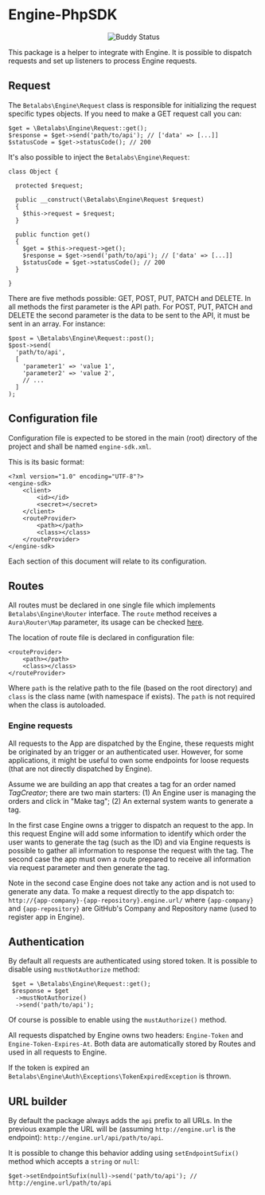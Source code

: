 # Engine-PhpSDK

<p align="center">
<img src="https://app.buddy.works/betalabs/engine-phpsdk/pipelines/pipeline/59763/badge.svg?token=7694a41867a494d5be5dd61a675f7e43fc18c053ab9c6091a392ce111cd03de5" alt="Buddy Status"/>
</p>

This package is a helper to integrate with Engine. It is possible to dispatch requests and set up listeners to process Engine requests.

## Request

The ```Betalabs\Engine\Request``` class is responsible for initializing the request specific types objects. If you need to make a GET request call you can:

```
$get = \Betalabs\Engine\Request::get();
$response = $get->send('path/to/api'); // ['data' => [...]]
$statusCode = $get->statusCode(); // 200
```

It's also possible to inject the ```Betalabs\Engine\Request```:

```
class Object {

  protected $request;
  
  public __construct(\Betalabs\Engine\Request $request)
  {
    $this->request = $request;
  }
  
  public function get()
  {
    $get = $this->request->get();
    $response = $get->send('path/to/api'); // ['data' => [...]]
    $statusCode = $get->statusCode(); // 200
  }

}
```
There are five methods possible: GET, POST, PUT, PATCH and DELETE. In all methods the first parameter is the API path. For POST, PUT, PATCH and DELETE the second parameter is the data to be sent to the API, it must be sent in an array. For instance:

```
$post = \Betalabs\Engine\Request::post();
$post->send(
  'path/to/api',
  [
    'parameter1' => 'value 1',
    'parameter2' => 'value 2',
    // ...
  ]
);
```

## Configuration file

Configuration file is expected to be stored in the main (root) directory of the project and shall be named ```engine-sdk.xml```.

This is its basic format:
```
<?xml version="1.0" encoding="UTF-8"?>
<engine-sdk>
    <client>
        <id></id>
        <secret></secret>
    </client>
    <routeProvider>
        <path></path>
        <class></class>
    </routeProvider>
</engine-sdk>
```

Each section of this document will relate to its configuration.

## Routes

All routes must be declared in one single file which implements ```Betalabs\Engine\Router``` interface. The ```route``` method receives a ```Aura\Router\Map``` parameter, its usage can be checked <a href="https://github.com/auraphp/Aura.Router/blob/3.x/docs/defining-routes.md" target="_blank">here</a>.

The location of route file is declared in configuration file:

```
<routeProvider>
    <path></path>
    <class></class>
</routeProvider>
```

Where ```path``` is the relative path to the file (based on the root directory) and ```class``` is the class name (with namespace if exists). The ```path``` is not required when the class is autoloaded.

### Engine requests

All requests to the App are dispatched by the Engine, these requests might be originated by an trigger or an authenticated user. However, for some applications, it might be useful to own some endpoints for loose requests (that are not directly dispatched by Engine).

Assume we are building an app that creates a tag for an order named <i>TagCreator</i>; there are two main starters:
(1) An Engine user is managing the orders and click in "Make tag";
(2) An external system wants to generate a tag.

In the first case Engine owns a trigger to dispatch an request to the app. In this request Engine will add some information to identify which order the user wants to generate the tag (such as the ID) and via Engine requests is possible to gather all information to response the request with the tag. The second case the app must own a route prepared to receive all information via request parameter and then generate the tag.

Note in the second case Engine does not take any action and is not used to generate any data. To make a request directly to the app dispatch to: ```http://{app-company}-{app-repository}.engine.url/``` where ```{app-company}``` and ```{app-repository}``` are GitHub's Company and Repository name (used to register app in Engine).

## Authentication

By default all requests are authenticated using stored token. It is possible to disable using ```mustNotAuthorize``` method:

```
 $get = \Betalabs\Engine\Request::get();
 $response = $get
  ->mustNotAuthorize()
  ->send('path/to/api');
```
Of course is possible to enable using the ```mustAuthorize()``` method.

All requests dispatched by Engine owns two headers: ```Engine-Token``` and ```Engine-Token-Expires-At```. Both data are automatically stored by Routes and used in all requests to Engine.

If the token is expired an ```Betalabs\Engine\Auth\Exceptions\TokenExpiredException``` is thrown.

## URL builder

By default the package always adds the ```api``` prefix to all URLs. In the previous example the URL will be (assuming ```http://engine.url``` is the endpoint): ```http://engine.url/api/path/to/api```.

It is possible to change this behavior adding using ```setEndpointSufix()``` method which accepts a ```string``` or ```null```:

```
$get->setEndpointSufix(null)->send('path/to/api'); // http://engine.url/path/to/api
```
